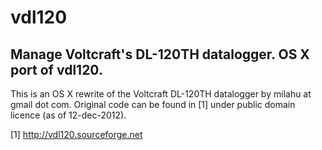 vdl120
======

Manage Voltcraft's DL-120TH datalogger. OS X port of vdl120.
-- 

This is an OS X rewrite of the Voltcraft DL-120TH datalogger by milahu at gmail dot com.
Original code can be found in [1] under public domain licence (as of 12-dec-2012).

[1] http://vdl120.sourceforge.net
